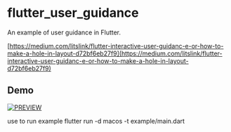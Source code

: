 # flutter_user_guidance

An example of user guidance in Flutter.

[https://medium.com/litslink/flutter-interactive-user-guidanc-e-or-how-to-make-a-hole-in-layout-d72bf6eb27f9](https://medium.com/litslink/flutter-interactive-user-guidanc-e-or-how-to-make-a-hole-in-layout-d72bf6eb27f9)

## Demo

[![PREVIEW](./PREVIEW.png)](https://youtu.be/iFIH_YusrKQ)

use to run example
flutter run -d macos -t example/main.dart